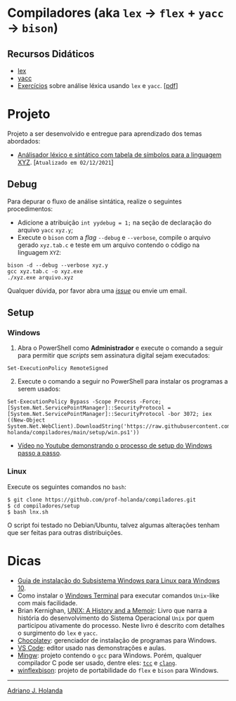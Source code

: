 # Compiladores (aka `lex` &#8594; `flex` + `yacc` &#8594; `bison`)

## Recursos Didáticos

- [lex](lex/)
- [yacc](yacc/)
- [Exercícios](https://github.com/prof-holanda/compiladores/blob/main/exercicios.md) sobre análise léxica usando `lex` e `yacc`. [[pdf](https://drive.google.com/file/d/1WCkVJgJfpCTTtohn12ooS58K4Qxvatq0/view?usp=sharing)]

# Projeto

Projeto a ser desenvolvido e entregue para aprendizado 
dos temas abordados:

- [Análisador léxico e sintático com tabela de símbolos para a linguagem XYZ](https://drive.google.com/file/d/1ggvnsJSTHWxt0AQykWItaqApOkYGV71i/view?usp=sharing).
[`Atualizado em 02/12/2021`]

## Debug

Para depurar o fluxo de análise sintática, realize o seguintes 
procedimentos:

- Adicione a atribuição `int yydebug = 1;` na seção de declaração 
do arquivo `yacc` `xyz.y`;
- Execute o `bison` com a _flag_ `--debug` e `--verbose`, 
compile o arquivo gerado `xyz.tab.c` e teste em um arquivo
contendo o código na linguagem `XYZ`:

```
bison -d --debug --verbose xyz.y
gcc xyz.tab.c -o xyz.exe
./xyz.exe arquivo.xyz
```

Qualquer dúvida, por favor abra uma [_issue_](https://github.com/prof-holanda/compiladores/issues) 
ou envie um email. 

## Setup

### Windows

1. Abra o PowerShell como **Administrador** e execute o comando a seguir
para permitir que _scripts_ sem assinatura digital sejam executados:

```
Set-ExecutionPolicy RemoteSigned
```

2. Execute o comando a seguir no PowerShell para instalar os programas
a serem usados:

```
Set-ExecutionPolicy Bypass -Scope Process -Force; [System.Net.ServicePointManager]::SecurityProtocol = [System.Net.ServicePointManager]::SecurityProtocol -bor 3072; iex ((New-Object System.Net.WebClient).DownloadString('https://raw.githubusercontent.com/prof-holanda/compiladores/main/setup/win.ps1'))
```

- [Vídeo no Youtube demonstrando o processo de setup do Windows passo a passo](https://youtu.be/Shp0N-T17bA).

### Linux

Execute os seguintes comandos no `bash`:

```
$ git clone https://github.com/prof-holanda/compiladores.git
$ cd compiladores/setup
$ bash lnx.sh
```

O script foi testado no Debian/Ubuntu, talvez algumas alterações tenham que ser feitas para 
outras distribuições.

# Dicas

- [Guia de instalação do Subsistema Windows para Linux para Windows 10](https://docs.microsoft.com/pt-br/windows/wsl/install-win10).
- Como instalar o [Windows Terminal](https://www.microsoft.com/pt-br/p/windows-terminal/9n0dx20hk701) para executar comandos `Unix`-like com mais facilidade.
-  Brian Kernighan, [UNIX: A History and a Memoir](https://www.amazon.com.br/UNIX-History-English-Brian-Kernighan-ebook/dp/B07ZQHX3R1): 
Livro que narra a história do desenvolvimento do Sistema Operacional `Unix` por quem participou ativamente
do processo. Neste livro é descrito com detalhes o surgimento do `lex` e `yacc`.
- [Chocolatey](https://chocolatey.org/): gerenciador de instalação de programas para Windows.
- [VS Code](https://code.visualstudio.com/download): editor usado nas demonstrações e aulas.
- [Mingw](https://www.mingw-w64.org/): projeto contendo o `gcc` para Windows. Porém, qualquer compilador C pode ser usado, dentre eles: [`tcc`](https://bellard.org/tcc/) e
[`clang`](https://clang.llvm.org/).
- [winflexbison](https://github.com/lexxmark/winflexbison/releases): projeto de portabilidade do `flex` e `bison` para Windows.

---
[Adriano J. Holanda](https://ajholanda.github.io/)
